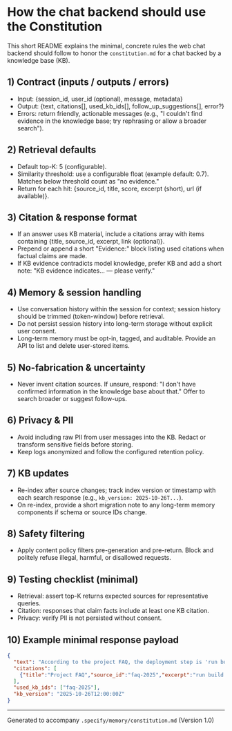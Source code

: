 # How the chat backend should use the Constitution

This short README explains the minimal, concrete rules the web chat backend should follow to honor the `constitution.md` for a chat backed by a knowledge base (KB).

## 1) Contract (inputs / outputs / errors)

- Input: {session_id, user_id (optional), message, metadata}
- Output: {text, citations[], used_kb_ids[], follow_up_suggestions[], error?}
- Errors: return friendly, actionable messages (e.g., "I couldn't find evidence in the knowledge base; try rephrasing or allow a broader search").

## 2) Retrieval defaults

- Default top-K: 5 (configurable).
- Similarity threshold: use a configurable float (example default: 0.7). Matches below threshold count as "no evidence."
- Return for each hit: {source_id, title, score, excerpt (short), url (if available)}.

## 3) Citation & response format

- If an answer uses KB material, include a citations array with items containing {title, source_id, excerpt, link (optional)}.
- Prepend or append a short "Evidence:" block listing used citations when factual claims are made.
- If KB evidence contradicts model knowledge, prefer KB and add a short note: "KB evidence indicates... — please verify."

## 4) Memory & session handling

- Use conversation history within the session for context; session history should be trimmed (token-window) before retrieval.
- Do not persist session history into long-term storage without explicit user consent.
- Long-term memory must be opt-in, tagged, and auditable. Provide an API to list and delete user-stored items.

## 5) No-fabrication & uncertainty

- Never invent citation sources. If unsure, respond: "I don't have confirmed information in the knowledge base about that." Offer to search broader or suggest follow-ups.

## 6) Privacy & PII

- Avoid including raw PII from user messages into the KB. Redact or transform sensitive fields before storing.
- Keep logs anonymized and follow the configured retention policy.

## 7) KB updates

- Re-index after source changes; track index version or timestamp with each search response (e.g., `kb_version: 2025-10-26T...`).
- On re-index, provide a short migration note to any long-term memory components if schema or source IDs change.

## 8) Safety filtering

- Apply content policy filters pre-generation and pre-return. Block and politely refuse illegal, harmful, or disallowed requests.

## 9) Testing checklist (minimal)

- Retrieval: assert top-K returns expected sources for representative queries.
- Citation: responses that claim facts include at least one KB citation.
- Privacy: verify PII is not persisted without consent.

## 10) Example minimal response payload


```json
{
  "text": "According to the project FAQ, the deployment step is 'run build then deploy'.",
  "citations": [
    {"title":"Project FAQ","source_id":"faq-2025","excerpt":"run build then deploy","link":"https://..."}
  ],
  "used_kb_ids": ["faq-2025"],
  "kb_version": "2025-10-26T12:00:00Z"
}
```

---
Generated to accompany `.specify/memory/constitution.md` (Version 1.0)
